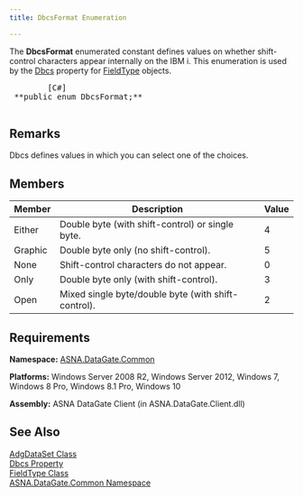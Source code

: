 ```yaml
---
title: DbcsFormat Enumeration

---
```


The <span> **DbcsFormat** </span> enumerated constant defines values on whether shift-control characters appear internally on the IBM i. This enumeration is used by the [ Dbcs](field-type-class-dbcs-property.html) property for [FieldType](field-type-class.html) objects.
<pre class="prettyprint">
        <span class="lang">[C#]</span>
 **public enum DbcsFormat;** 
      </pre>


## Remarks

<span>Dbcs</span> defines values in which you can select one of the choices. 
## Members



| Member | Description | Value |
| ---- | ---- | ---- |
| Either | Double byte (with shift-control) or single byte. | 4 |
| Graphic | Double byte only (no shift-control). | 5 |
| None | Shift-control characters do not appear. | 0 |
| Only | Double byte only (with shift-control). | 3 |
| Open | Mixed single byte/double byte (with shift-control). | 2 |



## Requirements

**Namespace:** [ASNA.DataGate.Common](datagate-common-namespace.html) 

**Platforms:** Windows Server 2008 R2, Windows Server 2012, Windows 7, Windows 8 Pro, Windows 8.1 Pro, Windows 10

**Assembly:** ASNA DataGate Client (in ASNA.DataGate.Client.dll)
## See Also


[AdgDataSet Class](adg-dataset-class.html)
        <br />
[Dbcs Property](field-type-class-dbcs-property.html)
        <br />
[FieldType Class](field-type-class.html)
        <br />
[ASNA.DataGate.Common Namespace](datagate-common-namespace.html)

